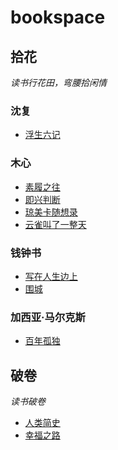 # bookspace

## 拾花

*读书行花田，弯腰拾闲情*

### 沈复

- [浮生六记](shihua/fushengliuji.md)

### 木心

- [素履之往](shihua/sulvzhiwanag.md)
- [即兴判断](shihua/jixingpanduan.md)
- [琼美卡随想录](shihua/qiongmeikasuixianglu.md)
- [云雀叫了一整天](shihua/yunquejiaoleyizhengtian.md)

### 钱钟书

- [写在人生边上](shihua/xiezairenshengbianshang.md)
- [围城](shihua/weicheng.md)

### 加西亚·马尔克斯

- [百年孤独](shihua/bainiangudu.md)

## 破卷

*读书破卷*

- [人类简史](pojuan/renleijianshi.md)
- [幸福之路](pojuan/xingfuzhilu.md)
